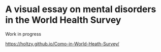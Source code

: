 A visual essay on mental disorders in the World Health Survey
==========


Work in progress


 https://holtzy.github.io/Como-in-World-Heath-Survey/
